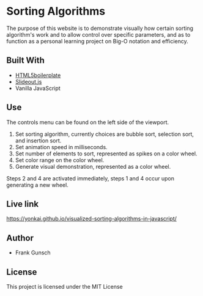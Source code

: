 # Sorting Algorithms
The purpose of this website is to demonstrate visually how certain sorting algorithm's work and to allow control over specific parameters, and as to function as a personal learning project on Big-O notation and efficiency. 

## Built With
* [HTML5boilerplate](https://html5boilerplate.com/)
* [Slideout.js](https://github.com/mango/slideout)
* Vanilla JavaScript

## Use
The controls menu can be found on the left side of the viewport.

1. Set sorting algorithm, currently choices are bubble sort, selection sort, and insertion sort.
2. Set animation speed in milliseconds.
3. Set number of elements to sort, represented as spikes on a color wheel.
4. Set color range on the color wheel.
5. Generate visual demonstration, represented as a color wheel.

Steps 2 and 4 are activated immediately, steps 1 and 4 occur upon generating a new wheel.

## Live link
https://yonkai.github.io/visualized-sorting-algorithms-in-javascript/

## Author
* Frank Gunsch

## License
This project is licensed under the MIT License
